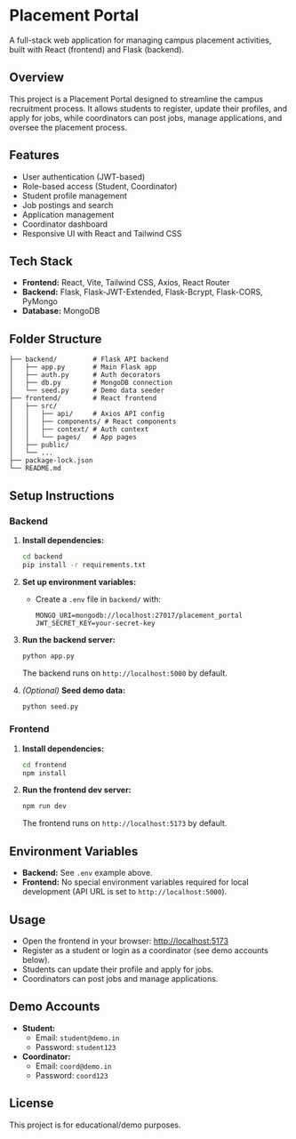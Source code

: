 # Placement Portal

A full-stack web application for managing campus placement activities, built with React (frontend) and Flask (backend).

## Overview
This project is a Placement Portal designed to streamline the campus recruitment process. It allows students to register, update their profiles, and apply for jobs, while coordinators can post jobs, manage applications, and oversee the placement process.

## Features
- User authentication (JWT-based)
- Role-based access (Student, Coordinator)
- Student profile management
- Job postings and search
- Application management
- Coordinator dashboard
- Responsive UI with React and Tailwind CSS

## Tech Stack
- **Frontend:** React, Vite, Tailwind CSS, Axios, React Router
- **Backend:** Flask, Flask-JWT-Extended, Flask-Bcrypt, Flask-CORS, PyMongo
- **Database:** MongoDB

## Folder Structure
```
├── backend/         # Flask API backend
│   ├── app.py       # Main Flask app
│   ├── auth.py      # Auth decorators
│   ├── db.py        # MongoDB connection
│   └── seed.py      # Demo data seeder
├── frontend/        # React frontend
│   ├── src/
│   │   ├── api/     # Axios API config
│   │   ├── components/ # React components
│   │   ├── context/ # Auth context
│   │   └── pages/   # App pages
│   ├── public/
│   └── ...
├── package-lock.json
└── README.md
```

## Setup Instructions

### Backend
1. **Install dependencies:**
   ```bash
   cd backend
   pip install -r requirements.txt
   ```
2. **Set up environment variables:**
   - Create a `.env` file in `backend/` with:
     ```env
     MONGO_URI=mongodb://localhost:27017/placement_portal
     JWT_SECRET_KEY=your-secret-key
     ```
3. **Run the backend server:**
   ```bash
   python app.py
   ```
   The backend runs on `http://localhost:5000` by default.

4. *(Optional)* **Seed demo data:**
   ```bash
   python seed.py
   ```

### Frontend
1. **Install dependencies:**
   ```bash
   cd frontend
   npm install
   ```
2. **Run the frontend dev server:**
   ```bash
   npm run dev
   ```
   The frontend runs on `http://localhost:5173` by default.

## Environment Variables
- **Backend:** See `.env` example above.
- **Frontend:** No special environment variables required for local development (API URL is set to `http://localhost:5000`).

## Usage
- Open the frontend in your browser: [http://localhost:5173](http://localhost:5173)
- Register as a student or login as a coordinator (see demo accounts below).
- Students can update their profile and apply for jobs.
- Coordinators can post jobs and manage applications.

## Demo Accounts
- **Student:**
  - Email: `student@demo.in`
  - Password: `student123`
- **Coordinator:**
  - Email: `coord@demo.in`
  - Password: `coord123`

## License
This project is for educational/demo purposes.

